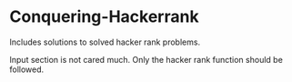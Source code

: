 # Conquering-Hackerrank
Includes solutions to solved hacker rank problems. 

Input section is not cared much. Only the hacker rank function should be followed.
